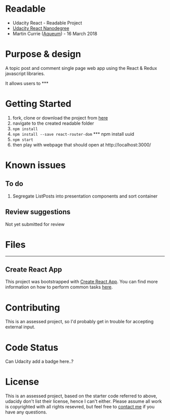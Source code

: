 # Readable

* Udacity React - Readable Project
* [Udacity React Nanodegree](https://eu.udacity.com/course/react-nanodegree--nd019)
* Martin Currie ([Aqueum](http://martin.aqueum.com)) - 16 March 2018

# Purpose & design

A topic post and comment single page web app using the React & Redux javascript libraries.

It allows users to \*\*\*

# Getting Started

1.  fork, clone or download the project from [here](https://github.com/Aqueum/readable)
2.  navigate to the created readable folder
3.  `npm install`
4.  `npm install --save react-router-dom` \*\*\*
    npm install uuid
5.  `npm start`
6.  then play with webpage that should open at http://localhost:3000/

# Known issues

## To do

1.  Segregate ListPosts into presentation components and sort container

## Review suggestions

Not yet submitted for review

# Files

---

## Create React App

This project was bootstrapped with [Create React App](https://github.com/facebookincubator/create-react-app). You can find more information on how to perform common tasks [here](https://github.com/facebookincubator/create-react-app/blob/master/packages/react-scripts/template/README.md).

# Contributing

This is an assessed project, so I'd probably get in trouble for accepting external input.

# Code Status

Can Udacity add a badge here..?

# License

This is an assessed project, based on the starter code referred to above, udacidy don't list their license, hence I can't either. Please assume all work is copyrighted with all rights resevred, but feel free to [contact me](http://www.aqueum.com/contact/)
if you have any questions.
